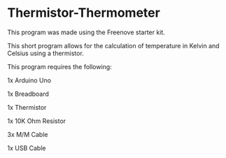 # Thermistor-Thermometer

This program was made using the Freenove starter kit.

This short program allows for the calculation of temperature in Kelvin and Celsius using a thermistor.

This program requires the following:

  1x Arduino Uno

  1x Breadboard

  1x Thermistor

  1x 10K Ohm Resistor

  3x M/M Cable

  1x USB Cable
